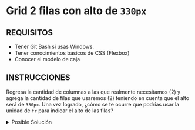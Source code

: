 # Grid 2 filas con alto de `330px`

## REQUISITOS
- Tener Git Bash si usas Windows.
- Tener conocimientos básicos de CSS (Flexbox)
- Conocer el modelo de caja 

## INSTRUCCIONES

Regresa la cantidad de columnas a las que realmente necesitamos (2) y agrega
la cantidad de filas que usaremos (2) teniendo en cuenta que el alto será de
`330px`. Una vez logrado, ¿cómo se te ocurre que podrías usar la unidad de `fr`
para indicar el alto de las filas?

<details>
  <summary>Posible Solución</summary>

```css
.features {
  display: grid;
  grid-template-columns: repeat(2, 1fr);
  grid-template-rows: repeat(2, 330px);
}
```

Una forma de poder usar la unidad `fr` para asignar el alto de las filas sería
indicando un tamaño fijo al elemento contenedor, en nuestro caso, podríamos 
hacer:

```css
.features {
  display: grid;
  grid-template-columns: repeat(2, 1fr);
  height: 660px;
  grid-template-rows: repeat(2, 1fr);
}
```

</details>

